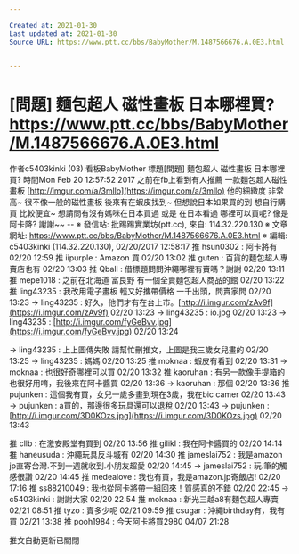 ```yaml
---

Created at: 2021-01-30
Last updated at: 2021-01-30
Source URL: https://www.ptt.cc/bbs/BabyMother/M.1487566676.A.0E3.html


---
```


# [問題] 麵包超人 磁性畫板 日本哪裡買? https://www.ptt.cc/bbs/BabyMother/M.1487566676.A.0E3.html


作者c5403kinki (03)
看板BabyMother
標題\[問題\] 麵包超人 磁性畫板 日本哪裡買?
時間Mon Feb 20 12:57:52 2017
之前在fb上看到有人推薦 一款麵包超人磁性畫板 [http://imgur.com/a/3mllo](https://imgur.com/a/3mllo) 他的細緻度 非常高~ 很不像一般的磁性畫板 後來有在蝦皮找到~ 但想說日本如果買的到 想自行購買 比較便宜~ 想請問有沒有媽咪在日本買過 或是 在日本看過 哪裡可以買呢? 像是阿卡降? 謝謝~~ -- ※ 發信站: 批踢踢實業坊(ptt.cc), 來自: 114.32.220.130 ※ 文章網址: <https://www.ptt.cc/bbs/BabyMother/M.1487566676.A.0E3.html> ※ 編輯: c5403kinki (114.32.220.130), 02/20/2017 12:58:17
推 hsun0302 : 阿卡將有 02/20 12:59
推 iipurple : Amazon 買 02/20 13:02
推 guten : 百貨的麵包超人專賣店也有 02/20 13:03
推 Qball : 借標題問問沖繩哪裡有賣嗎？謝謝 02/20 13:11
推 mepe1018 : 之前在北海道 富良野 有一個全賣麵包超人商品的館 02/20 13:22
推 ling43235 : 我改用電子畫板 輕又好攜帶價格 一千出頭，問賣家問 02/20 13:23
→ ling43235 : 好久，他們才有在台上市。[http://i.imgur.com/zAv9f](https://i.imgur.com/zAv9f) 02/20 13:23
→ ling43235 : io.jpg 02/20 13:23
→ ling43235 : [http://i.imgur.com/fyGeBvv.jpg](https://i.imgur.com/fyGeBvv.jpg) 02/20 13:24

→ ling43235 : 上上圖傳失敗 請幫忙刪推文，上圖是我三歲女兒畫的 02/20 13:25
→ ling43235 : 媽媽 02/20 13:25
推 moknaa : 蝦皮有看到 02/20 13:31
→ moknaa : 也很好奇哪裡可以買 02/20 13:32
推 kaoruhan : 有另一款像手提箱的也很好用唷，我後來在阿卡醬買 02/20 13:36
→ kaoruhan : 那個 02/20 13:36
推 pujunken : 這個我有買，女兒一歲多畫到現在3歲，我在bic camer 02/20 13:43
→ pujunken : a買的，那邊很多玩具還可以退稅 02/20 13:43
→ pujunken : [http://i.imgur.com/3D0KOzs.jpg](https://i.imgur.com/3D0KOzs.jpg) 02/20 13:43

推 cllb : 在激安殿堂有買到 02/20 13:56
推 gilikl : 我在阿卡醬買的 02/20 14:14
推 haneusuda : 沖繩玩具反斗城有 02/20 14:30
推 jameslai752 : 我是amazon jp直寄台灣.不到一週就收到.小朋友超愛 02/20 14:45
→ jameslai752 : 玩.筆的觸感很讚 02/20 14:45
推 medealove : 我也有買，我是amazon.jp寄飯店! 02/20 17:16
推 ss88210049 : 我也從阿卡將帶一組回來！質感真的不錯 02/20 22:45
→ c5403kinki : 謝謝大家 02/20 22:54
推 moknaa : 新光三越a8有麵包超人專賣 02/21 08:51
推 tyzo : 賣多少呢 02/21 09:59
推 csugar : 沖繩birthday有，我有買 02/21 13:38
推 pooh1984 : 今天阿卡將買2980 04/07 21:28

推文自動更新已關閉

